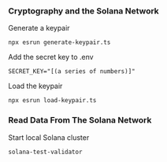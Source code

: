 ### Cryptography and the Solana Network 
Generate a keypair
```
npx esrun generate-keypair.ts
```
Add the secret key to .env
```
SECRET_KEY="[(a series of numbers)]"
```
Load the keypair
```
npx esrun load-keypair.ts
```
### Read Data From The Solana Network
Start local Solana cluster
```
solana-test-validator
```
